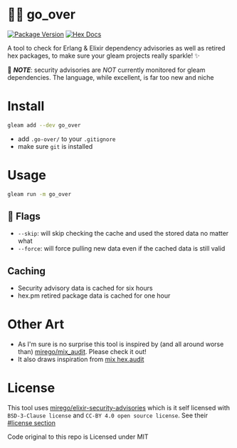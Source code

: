 # 🕵️‍♂️ go_over

[![Package Version](https://img.shields.io/hexpm/v/go_over)](https://hex.pm/packages/go_over)
[![Hex Docs](https://img.shields.io/badge/hex-docs-ffaff3)](https://hexdocs.pm/go_over/)

A tool to check for Erlang & Elixir dependency advisories as well as retired hex packages, to make sure your gleam projects really sparkle! ✨

🚨 _**NOTE**_: security advisories are _NOT_ currently monitored for gleam dependencies. The language, while excellent, is far too new and niche

# Install

```sh
gleam add --dev go_over
```

- add `.go-over/` to your `.gitignore`
- make sure `git` is installed

# Usage

```sh
gleam run -m go_over
```

## 🏴 Flags

- `--skip`: will skip checking the cache and used the stored data no matter what
- `--force`: will force pulling new data even if the cached data is still valid 


## Caching

- Security advisory data is cached for six hours
- hex.pm retired package data is cached for one hour

# Other Art

- As I'm sure is no surprise this tool is inspired by (and all around worse than) [mirego/mix_audit](https://github.com/mirego/mix_audit). Please check it out!
- It also draws inspiration from [mix hex.audit](https://hexdocs.pm/hex/Mix.Tasks.Hex.Audit.html)

# License

This tool uses [mirego/elixir-security-advisories](https://github.com/mirego/elixir-security-advisories) which is it self licensed with `BSD-3-Clause license` and `CC-BY 4.0 open source license`. See their [#license section](https://github.com/mirego/elixir-security-advisories?tab=readme-ov-file#license)

Code original to this repo is Licensed under MIT
